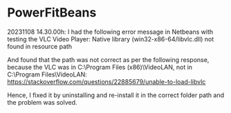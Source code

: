 # PowerFitBeans

20231108 14.30.00h:
I had the following error message in Netbeans with testing the VLC Video Player:
Native library (win32-x86-64/libvlc.dll) not found in resource path

And found that the path was not correct as per the following response, because the VLC was in C:\Program Files (x86)\VideoLAN, not in C:\Program Files\VideoLAN:
https://stackoverflow.com/questions/22885679/unable-to-load-libvlc

Hence, I fixed it by uninstalling and re-install it in the correct folder path and the problem was solved.
